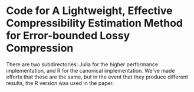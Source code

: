 # Code for A Lightweight, Effective Compressibility Estimation Method for Error-bounded Lossy Compression

There are two subdirectories: Julia for the higher performance implementation, and R for the canonical implementation.
We've made efforts that these are the same, but in the event that they produce different results, the R version was used
in the paper.
